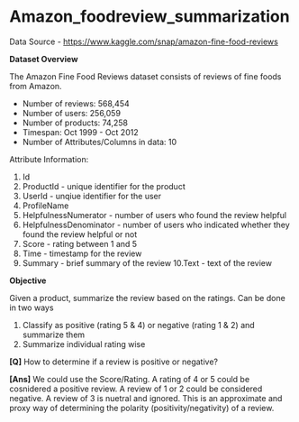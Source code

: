 # Amazon_foodreview_summarization

Data Source - https://www.kaggle.com/snap/amazon-fine-food-reviews

**Dataset Overview**

The Amazon Fine Food Reviews dataset consists of reviews of fine foods from Amazon.

- Number of reviews: 568,454
- Number of users: 256,059
- Number of products: 74,258
- Timespan: Oct 1999 - Oct 2012
- Number of Attributes/Columns in data: 10

Attribute Information:

1. Id
2. ProductId - unique identifier for the product
3. UserId - unqiue identifier for the user
4. ProfileName
5. HelpfulnessNumerator - number of users who found the review helpful
6. HelpfulnessDenominator - number of users who indicated whether they found the review helpful or not
7. Score - rating between 1 and 5
8. Time - timestamp for the review
9. Summary - brief summary of the review
10.Text - text of the review


**Objective**

Given a product, summarize the review based on the ratings. Can be done in two ways
1. Classify as positive (rating 5 & 4) or negative (rating 1 & 2) and summarize them
2. Summarize individual rating wise


**[Q]** How to determine if a review is positive or negative?

**[Ans]** We could use the Score/Rating. A rating of 4 or 5 could be cosnidered a positive review. A review of 1 or 2 could be considered negative. A review of 3 is nuetral and ignored. This is an approximate and proxy way of determining the polarity (positivity/negativity) of a review.



















